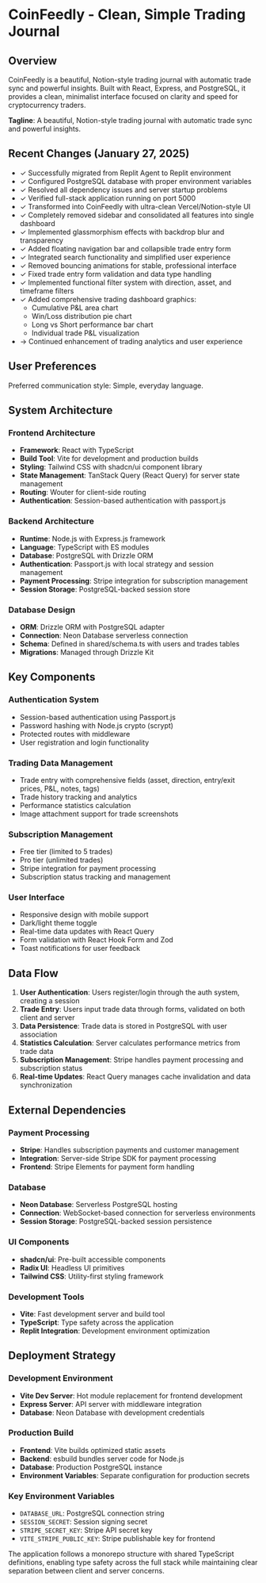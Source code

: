 # CoinFeedly - Clean, Simple Trading Journal

## Overview

CoinFeedly is a beautiful, Notion-style trading journal with automatic trade sync and powerful insights. Built with React, Express, and PostgreSQL, it provides a clean, minimalist interface focused on clarity and speed for cryptocurrency traders.

**Tagline**: A beautiful, Notion-style trading journal with automatic trade sync and powerful insights.

## Recent Changes (January 27, 2025)
- ✓ Successfully migrated from Replit Agent to Replit environment
- ✓ Configured PostgreSQL database with proper environment variables  
- ✓ Resolved all dependency issues and server startup problems
- ✓ Verified full-stack application running on port 5000
- ✓ Transformed into CoinFeedly with ultra-clean Vercel/Notion-style UI
- ✓ Completely removed sidebar and consolidated all features into single dashboard
- ✓ Implemented glassmorphism effects with backdrop blur and transparency
- ✓ Added floating navigation bar and collapsible trade entry form
- ✓ Integrated search functionality and simplified user experience
- ✓ Removed bouncing animations for stable, professional interface
- ✓ Fixed trade entry form validation and data type handling
- ✓ Implemented functional filter system with direction, asset, and timeframe filters
- ✓ Added comprehensive trading dashboard graphics:
  - Cumulative P&L area chart
  - Win/Loss distribution pie chart
  - Long vs Short performance bar chart
  - Individual trade P&L visualization
- → Continued enhancement of trading analytics and user experience

## User Preferences

Preferred communication style: Simple, everyday language.

## System Architecture

### Frontend Architecture
- **Framework**: React with TypeScript
- **Build Tool**: Vite for development and production builds
- **Styling**: Tailwind CSS with shadcn/ui component library
- **State Management**: TanStack Query (React Query) for server state management
- **Routing**: Wouter for client-side routing
- **Authentication**: Session-based authentication with passport.js

### Backend Architecture
- **Runtime**: Node.js with Express.js framework
- **Language**: TypeScript with ES modules
- **Database**: PostgreSQL with Drizzle ORM
- **Authentication**: Passport.js with local strategy and session management
- **Payment Processing**: Stripe integration for subscription management
- **Session Storage**: PostgreSQL-backed session store

### Database Design
- **ORM**: Drizzle ORM with PostgreSQL adapter
- **Connection**: Neon Database serverless connection
- **Schema**: Defined in shared/schema.ts with users and trades tables
- **Migrations**: Managed through Drizzle Kit

## Key Components

### Authentication System
- Session-based authentication using Passport.js
- Password hashing with Node.js crypto (scrypt)
- Protected routes with middleware
- User registration and login functionality

### Trading Data Management
- Trade entry with comprehensive fields (asset, direction, entry/exit prices, P&L, notes, tags)
- Trade history tracking and analytics
- Performance statistics calculation
- Image attachment support for trade screenshots

### Subscription Management
- Free tier (limited to 5 trades)
- Pro tier (unlimited trades)
- Stripe integration for payment processing
- Subscription status tracking and management

### User Interface
- Responsive design with mobile support
- Dark/light theme toggle
- Real-time data updates with React Query
- Form validation with React Hook Form and Zod
- Toast notifications for user feedback

## Data Flow

1. **User Authentication**: Users register/login through the auth system, creating a session
2. **Trade Entry**: Users input trade data through forms, validated on both client and server
3. **Data Persistence**: Trade data is stored in PostgreSQL with user association
4. **Statistics Calculation**: Server calculates performance metrics from trade data
5. **Subscription Management**: Stripe handles payment processing and subscription status
6. **Real-time Updates**: React Query manages cache invalidation and data synchronization

## External Dependencies

### Payment Processing
- **Stripe**: Handles subscription payments and customer management
- **Integration**: Server-side Stripe SDK for payment processing
- **Frontend**: Stripe Elements for payment form handling

### Database
- **Neon Database**: Serverless PostgreSQL hosting
- **Connection**: WebSocket-based connection for serverless environments
- **Session Storage**: PostgreSQL-backed session persistence

### UI Components
- **shadcn/ui**: Pre-built accessible components
- **Radix UI**: Headless UI primitives
- **Tailwind CSS**: Utility-first styling framework

### Development Tools
- **Vite**: Fast development server and build tool
- **TypeScript**: Type safety across the application
- **Replit Integration**: Development environment optimization

## Deployment Strategy

### Development Environment
- **Vite Dev Server**: Hot module replacement for frontend development
- **Express Server**: API server with middleware integration
- **Database**: Neon Database with development credentials

### Production Build
- **Frontend**: Vite builds optimized static assets
- **Backend**: esbuild bundles server code for Node.js
- **Database**: Production PostgreSQL instance
- **Environment Variables**: Separate configuration for production secrets

### Key Environment Variables
- `DATABASE_URL`: PostgreSQL connection string
- `SESSION_SECRET`: Session signing secret
- `STRIPE_SECRET_KEY`: Stripe API secret key
- `VITE_STRIPE_PUBLIC_KEY`: Stripe publishable key for frontend

The application follows a monorepo structure with shared TypeScript definitions, enabling type safety across the full stack while maintaining clear separation between client and server concerns.
